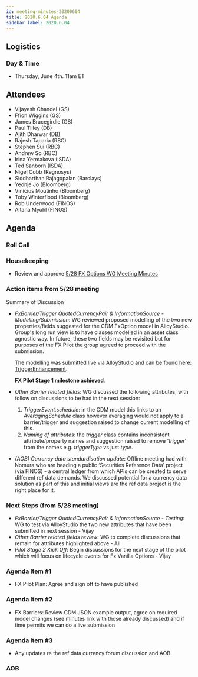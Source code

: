 ```yaml
---
id: meeting-minutes-20200604
title: 2020.6.04 Agenda
sidebar_label: 2020.6.04
---
```


## Logistics 
### Day & Time
* Thursday, June 4th. 11am ET

## Attendees
* Vijayesh Chandel (GS)
* Ffion Wiggins (GS)
* James Bracegirdle (GS)
* Paul Tilley (DB)
* Ajith Dharwar (DB)
* Rajesh Taparia (RBC)
* Stephen Sui (RBC)
* Andrew So (RBC)
* Irina Yermakova (ISDA)
* Ted Sanborn (ISDA)
* Nigel Cobb (Regnosys)
* Siddharthan Rajagopalan (Barclays)
* Yeonje Jo (Bloomberg)
* Vinicius Moutinho (Bloomberg)
* Toby Winterflood (Bloomberg)
* Rob Underwood (FINOS)
* Aitana Myohl (FINOS)

## Agenda

### Roll Call

### Housekeeping
* Review and approve [5/28 FX Options WG Meeting Minutes](https://github.com/finos/alloy/blob/master/meeting-minutes/fx-options-wg/2020.5.28-fx-options-wg-meeting.md)

### Action items from 5/28 meeting
Summary of Discussion

* *FxBarrier/Trigger QuotedCurrencyPair & InformationSource - Modelling/Submission*: WG reviewed proposed modelling of the two new properties/fields suggested for the CDM FxOption model in AlloyStudio. Group's long run view is to have classes modelled in an asset class agnostic way. In future, these two fields may be revisited but for purposes of the FX Pilot the group agreed to proceed with the submission. 

  The modelling was submitted live via AlloyStudio and can be found here: [TriggerEnhancement](https://alloy.finos.org/studio/review/UAT-34/38). 
  
  **FX Pilot Stage 1 milestone achieved**.

* *Other Barrier related fields*: WG discussed the following attributes, with follow on discussions to be had in the next session:
  1. *TriggerEvent.schedule*: in the CDM model this links to an *AveragingSchedule* class however averaging would not apply to a barrier/trigger and suggestion raised to change current modelling of this.
  2. *Naming of attributes*: the *trigger* class contains inconsistent attribute/property names and suggestion raised to remove '*trigger*' from the names e.g. *triggerType* vs just *type*.

* *(AOB) Currency data standardisation update*: Offline meeting had with Nomura who are heading a public ‘Securities Reference Data’ project (via FINOS) - a central ledger from which APIs can be created to serve different ref data demands. We discussed potential for a currency data solution as part of this and initial views are the ref data project is the right place for it.

### Next Steps (from 5/28 meeting)
* *FxBarrier/Trigger QuotedCurrencyPair & InformationSource - Testing*: WG to test via AlloyStudio the two new attributes that have been submitted in next session - Vijay
* *Other Barrier related fields review*: WG to complete discussions that remain for attributes highlighted above - All
* *Pilot Stage 2 Kick Off*: Begin discussions for the next stage of the pilot which will focus on lifecycle events for Fx Vanilla Options - Vijay

### Agenda Item #1
* FX Pilot Plan: Agree and sign off to have published

### Agenda Item #2
* FX Barriers: Review CDM JSON example output, agree on required model changes (see minutes link with those already discussed) and if time permits we can do a live submission

### Agenda Item #3
* Any updates re the ref data currency forum discussion and AOB

### AOB


